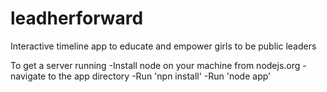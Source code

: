 leadherforward
==============

Interactive timeline app to educate and empower girls to be public leaders

To get a server running
-Install node on your machine from nodejs.org
-navigate to the app directory
-Run 'npn install'
-Run 'node app'